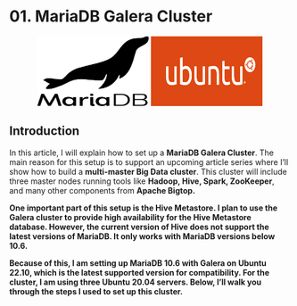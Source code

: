 # 01. MariaDB Galera Cluster 

<p align="center">
<picture>
  <img alt="docker" src="https://github.com/kavindatk/mariadb_galera_cluster/blob/main/images/mariadb.png" width="200" height="125">
</picture>
<picture>
  <img alt="docker" src="https://github.com/kavindatk/mariadb_galera_cluster/blob/main/images/ubuntu-logo1.png" width="200" height="125">
</picture>

</p>


## Introduction

In this article, I will explain how to set up a <b>MariaDB Galera Cluster</b>. The main reason for this setup is to support an upcoming article series where I’ll show how to build a <b>multi-master Big Data cluster</b>. This cluster will include three master nodes running tools like <b>Hadoop, Hive, Spark, ZooKeeper</b>, and many other components from <b>Apache Bigtop<b>.

One important part of this setup is the Hive Metastore. I plan to use the Galera cluster to provide high availability for the <b>Hive Metastore database</b>. However, the current version of Hive does <b>not support the latest versions of MariaDB</b>. It only works with<b> MariaDB versions below 10.6.</b>

Because of this, I am setting up <b>MariaDB 10.6 with Galera</b> on <b>Ubuntu 22.10</b>, which is the latest supported version for compatibility. For the cluster, I am using <b>three Ubuntu 20.04 servers</b>. Below, I’ll walk you through the steps I used to set up this cluster.
